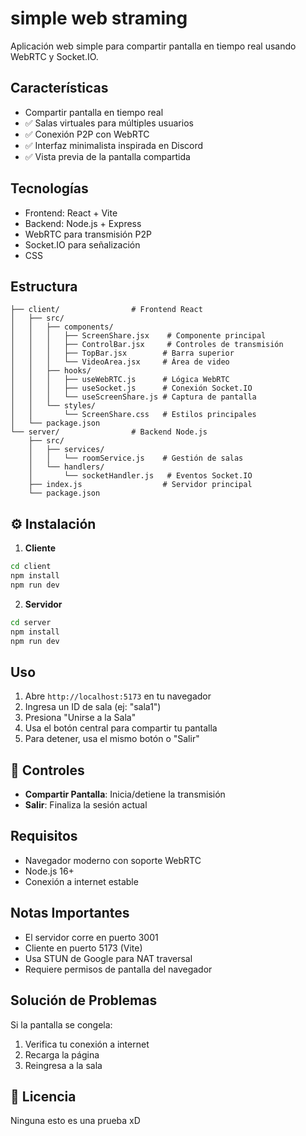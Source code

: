 # simple web straming

Aplicación web simple para compartir pantalla en tiempo real usando WebRTC y Socket.IO.

## Características

- Compartir pantalla en tiempo real
- ✅ Salas virtuales para múltiples usuarios
- ✅ Conexión P2P con WebRTC
- ✅ Interfaz minimalista inspirada en Discord
- ✅ Vista previa de la pantalla compartida

## Tecnologías

- Frontend: React + Vite
- Backend: Node.js + Express
- WebRTC para transmisión P2P
- Socket.IO para señalización
- CSS

## Estructura

```
├── client/                # Frontend React
│   ├── src/
│   │   ├── components/   
│   │   │   ├── ScreenShare.jsx    # Componente principal
│   │   │   ├── ControlBar.jsx     # Controles de transmisión
│   │   │   ├── TopBar.jsx        # Barra superior
│   │   │   └── VideoArea.jsx     # Área de video
│   │   ├── hooks/
│   │   │   ├── useWebRTC.js      # Lógica WebRTC
│   │   │   ├── useSocket.js      # Conexión Socket.IO
│   │   │   └── useScreenShare.js # Captura de pantalla
│   │   └── styles/
│   │       └── ScreenShare.css   # Estilos principales
│   └── package.json
└── server/                # Backend Node.js
    ├── src/
    │   ├── services/
    │   │   └── roomService.js    # Gestión de salas
    │   └── handlers/
    │       └── socketHandler.js   # Eventos Socket.IO
    ├── index.js                  # Servidor principal
    └── package.json
```

## ⚙️ Instalación

1. **Cliente**
```bash
cd client
npm install
npm run dev
```

2. **Servidor**
```bash
cd server
npm install
npm run dev
```

## Uso

1. Abre `http://localhost:5173` en tu navegador
2. Ingresa un ID de sala (ej: "sala1")
3. Presiona "Unirse a la Sala"
4. Usa el botón central para compartir tu pantalla
5. Para detener, usa el mismo botón o "Salir"

## 🔑 Controles

- **Compartir Pantalla**: Inicia/detiene la transmisión
- **Salir**: Finaliza la sesión actual

## Requisitos

- Navegador moderno con soporte WebRTC
- Node.js 16+
- Conexión a internet estable

## Notas Importantes

- El servidor corre en puerto 3001
- Cliente en puerto 5173 (Vite)
- Usa STUN de Google para NAT traversal
- Requiere permisos de pantalla del navegador

## Solución de Problemas

Si la pantalla se congela:
1. Verifica tu conexión a internet
2. Recarga la página
3. Reingresa a la sala

## 📝 Licencia
Ninguna esto es una prueba xD